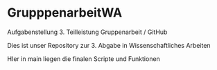 # GrupppenarbeitWA
Aufgabenstellung 3. Teilleistung Gruppenarbeit / GitHub

Dies ist unser Repository zur 3. Abgabe in Wissenschaftliches Arbeiten

HIer in main liegen die finalen Scripte und Funktionen
